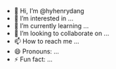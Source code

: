- 👋 Hi, I’m @hyhenrydang
- 👀 I’m interested in ...
- 🌱 I’m currently learning ...
- 💞️ I’m looking to collaborate on ...
- 📫 How to reach me ...
- 😄 Pronouns: ...
- ⚡ Fun fact: ...

<!---
hyhenrydang/hyhenrydang is a ✨ special ✨ repository because its `README.md` (this file) appears on your GitHub profile.
You can click the Preview link to take a look at your changes.
--->
